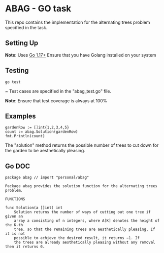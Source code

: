 # ABAG - GO task
This repo contains the implementation for the alternating trees problem specified in the task.

## Setting Up
**Note**: Uses [Go 1.17+](https://golang.org/dl/)
Ensure that you have Golang installed on your system

## Testing

```
go test
```

~ Test cases are specified in the "abag_test.go" file. 

**Note**: Ensure that test coverage is always at 100%
## Examples

```
gardenRow := []int{1,2,3,4,5}
count := abag.Solution(gardenRow)
fmt.Println(count)
```

The "solution" method returns the possible number of trees to cut down for the garden to be aesthetically pleasing.

## Go DOC
```
package abag // import "personal/abag"

Package abag provides the solution function for the alternating trees
problem.

FUNCTIONS

func Solution(a []int) int
    Solution returns the number of ways of cutting out one tree if given an
    array a consisting of n integers, where A[K] denotes the height of the K-th
    tree, so that the remaining trees are aesthetically pleasing. If it is not
    possible to achieve the desired result, it returns −1. If
    the trees are already aesthetically pleasing without any removal then it returns 0.
```
